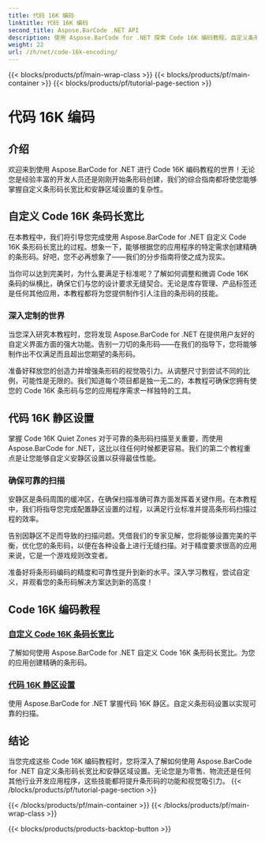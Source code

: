 ```yaml
---
title: 代码 16K 编码
linktitle: 代码 16K 编码
second_title: Aspose.BarCode .NET API
description: 使用 Aspose.BarCode for .NET 探索 Code 16K 编码教程。自定义条形码长宽比和安静区设置，以便在您的应用程序中进行精确、可靠的扫描。
weight: 22
url: /zh/net/code-16k-encoding/
---
```


{{< blocks/products/pf/main-wrap-class >}}
{{< blocks/products/pf/main-container >}}
{{< blocks/products/pf/tutorial-page-section >}}

# 代码 16K 编码


## 介绍

欢迎来到使用 Aspose.BarCode for .NET 进行 Code 16K 编码教程的世界！无论您是经验丰富的开发人员还是刚刚开始条形码创建，我们的综合指南都将使您能够掌握自定义条形码长宽比和安静区域设置的复杂性。

## 自定义 Code 16K 条码长宽比

在本教程中，我们将引导您完成使用 Aspose.BarCode for .NET 自定义 Code 16K 条形码长宽比的过程。想象一下，能够根据您的应用程序的特定需求创建精确的条形码。好吧，您不必再想象了——我们的分步指南将使之成为现实。

当你可以达到完美时，为什么要满足于标准呢？了解如何调整和微调 Code 16K 条码的纵横比，确保它们与您的设计要求无缝契合。无论是库存管理、产品标签还是任何其他应用，本教程都将为您提供制作引人注目的条形码的技能。

### 深入定制的世界

当您深入研究本教程时，您将发现 Aspose.BarCode for .NET 在提供用户友好的自定义界面方面的强大功能。告别一刀切的条形码——在我们的指导下，您将能够制作出不仅满足而且超出您期望的条形码。

准备好释放您的创造力并增强条形码的视觉吸引力。从调整尺寸到尝试不同的比例，可能性是无限的。我们知道每个项目都是独一无二的，本教程可确保您拥有使您的 Code 16K 条形码与您的应用程序需求一样独特的工具。

## 代码 16K 静区设置

掌握 Code 16K Quiet Zones 对于可靠的条形码扫描至关重要，而使用 Aspose.BarCode for .NET，这比以往任何时候都更容易。我们的第二个教程重点是让您能够自定义安静区设置以获得最佳性能。

### 确保可靠的扫描

安静区是条码周围的缓冲区，在确保扫描准确可靠方面发挥着关键作用。在本教程中，我们将指导您完成配置静区设置的过程，以满足行业标准并提高条形码扫描过程的效率。

告别因静区不足而导致的扫描问题。凭借我们的专家见解，您将能够设置完美的平衡，优化您的条形码，以便在各种设备上进行无缝扫描。对于精度要求很高的应用来说，它是一个游戏规则改变者。

准备好将条形码编码的精度和可靠性提升到新的水平。深入学习教程，尝试自定义，并观看您的条形码解决方案达到新的高度！
## Code 16K 编码教程
### [自定义 Code 16K 条码长宽比](./code-16k-aspect-ratio-customization/)
了解如何使用 Aspose.BarCode for .NET 自定义 Code 16K 条形码长宽比。为您的应用创建精确的条形码。
### [代码 16K 静区设置](./code-16k-quiet-zone-settings/)
使用 Aspose.BarCode for .NET 掌握代码 16K 静区。自定义条形码设置以实现可靠的扫描。

## 结论

当您完成这些 Code 16K 编码教程时，您将深入了解如何使用 Aspose.BarCode for .NET 自定义条形码长宽比和安静区域设置。无论您是为零售、物流还是任何其他行业开发应用程序，这些技能都将提升条形码的功能和视觉吸引力。
{{< /blocks/products/pf/tutorial-page-section >}}

{{< /blocks/products/pf/main-container >}}
{{< /blocks/products/pf/main-wrap-class >}}

{{< blocks/products/products-backtop-button >}}
